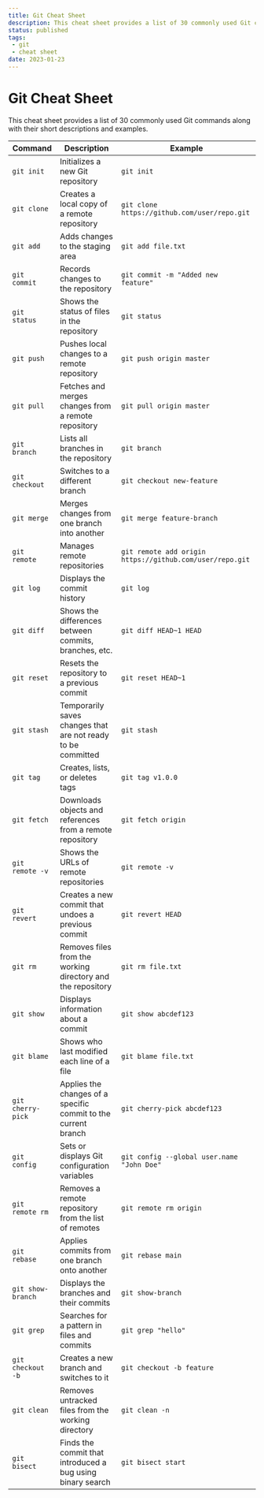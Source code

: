 ```yaml
---
title: Git Cheat Sheet
description: This cheat sheet provides a list of 30 commonly used Git commands
status: published
tags:
 - git
 - cheat sheet
date: 2023-01-23
---
```

# Git Cheat Sheet

This cheat sheet provides a list of 30 commonly used Git commands along with their short descriptions and examples.

| Command | Description | Example |
|---------|-------------|---------|
| `git init` | Initializes a new Git repository | `git init` |
| `git clone` | Creates a local copy of a remote repository | `git clone https://github.com/user/repo.git` |
| `git add` | Adds changes to the staging area | `git add file.txt` |
| `git commit` | Records changes to the repository | `git commit -m "Added new feature"` |
| `git status` | Shows the status of files in the repository | `git status` |
| `git push` | Pushes local changes to a remote repository | `git push origin master` |
| `git pull` | Fetches and merges changes from a remote repository | `git pull origin master` |
| `git branch` | Lists all branches in the repository | `git branch` |
| `git checkout` | Switches to a different branch | `git checkout new-feature` |
| `git merge` | Merges changes from one branch into another | `git merge feature-branch` |
| `git remote` | Manages remote repositories | `git remote add origin https://github.com/user/repo.git` |
| `git log` | Displays the commit history | `git log` |
| `git diff` | Shows the differences between commits, branches, etc. | `git diff HEAD~1 HEAD` |
| `git reset` | Resets the repository to a previous commit | `git reset HEAD~1` |
| `git stash` | Temporarily saves changes that are not ready to be committed | `git stash` |
| `git tag` | Creates, lists, or deletes tags | `git tag v1.0.0` |
| `git fetch` | Downloads objects and references from a remote repository | `git fetch origin` |
| `git remote -v` | Shows the URLs of remote repositories | `git remote -v` |
| `git revert` | Creates a new commit that undoes a previous commit | `git revert HEAD` |
| `git rm` | Removes files from the working directory and the repository | `git rm file.txt` |
| `git show` | Displays information about a commit | `git show abcdef123` |
| `git blame` | Shows who last modified each line of a file | `git blame file.txt` |
| `git cherry-pick` | Applies the changes of a specific commit to the current branch | `git cherry-pick abcdef123` |
| `git config` | Sets or displays Git configuration variables | `git config --global user.name "John Doe"` |
| `git remote rm` | Removes a remote repository from the list of remotes | `git remote rm origin` |
| `git rebase` | Applies commits from one branch onto another | `git rebase main` |
| `git show-branch` | Displays the branches and their commits | `git show-branch` |
| `git grep` | Searches for a pattern in files and commits | `git grep "hello"` |
| `git checkout -b` | Creates a new branch and switches to it | `git checkout -b feature` |
| `git clean` | Removes untracked files from the working directory | `git clean -n` |
| `git bisect` | Finds the commit that introduced a bug using binary search | `git bisect start` |
